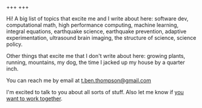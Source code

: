 +++
+++

Hi! A big list of topics that excite me and I write about here: software dev, computational math, high performance computing, machine learning, integral equations, earthquake science, earthquake prevention, adaptive experimentation, ultrasound brain imaging, the structure of science, science policy.

Other things that excite me that I don't write about here: growing plants, running, mountains, my dog, the time I jacked up my house by a quarter inch. 

You can reach me by email at [t.ben.thompson@gmail.com](mailto:t.ben.thompson@gmail.com)

I'm excited to talk to you about all sorts of stuff. Also let me know if [you want to work together](/whatido).
